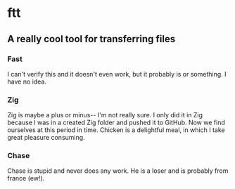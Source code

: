 # ftt
## A really cool tool for transferring files

### Fast
I can't verify this and it doesn't even work, but it probably is or something. I have no idea.

### Zig
Zig is maybe a plus or minus-- I'm not really sure. I only did it in Zig because I was in a created Zig folder and pushed it to GitHub. Now we find ourselves at this period in time.
Chicken is a delightful meal, in which I take great pleasure consuming.

### Chase
Chase is stupid and never does any work. He is a loser and is probably from france (ew!).


